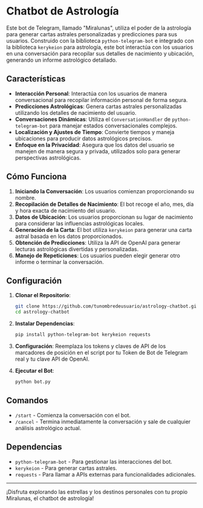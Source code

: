 # Chatbot de Astrología

Este bot de Telegram, llamado "Miralunas", utiliza el poder de la astrología para generar cartas astrales personalizadas y predicciones para sus usuarios. Construido con la biblioteca `python-telegram-bot` e integrado con la biblioteca `kerykeion` para astrología, este bot interactúa con los usuarios en una conversación para recopilar sus detalles de nacimiento y ubicación, generando un informe astrológico detallado.
    
## Características
    
- **Interacción Personal**: Interactúa con los usuarios de manera conversacional para recopilar información personal de forma segura.
- **Predicciones Astrológicas**: Genera cartas astrales personalizadas utilizando los detalles de nacimiento del usuario.
- **Conversaciones Dinámicas**: Utiliza el `ConversationHandler` de `python-telegram-bot` para manejar estados conversacionales complejos.
- **Localización y Ajustes de Tiempo**: Convierte tiempos y maneja ubicaciones para producir datos astrológicos precisos.
- **Enfoque en la Privacidad**: Asegura que los datos del usuario se manejen de manera segura y privada, utilizados solo para generar perspectivas astrológicas.
    
## Cómo Funciona
    
1. **Iniciando la Conversación**: Los usuarios comienzan proporcionando su nombre.
2. **Recopilación de Detalles de Nacimiento**: El bot recoge el año, mes, día y hora exacta de nacimiento del usuario.
3. **Datos de Ubicación**: Los usuarios proporcionan su lugar de nacimiento para considerar las influencias astrológicas locales.
4. **Generación de la Carta**: El bot utiliza `kerykeion` para generar una carta astral basada en los datos proporcionados.
5. **Obtención de Predicciones**: Utiliza la API de OpenAI para generar lecturas astrológicas divertidas y personalizadas.
6. **Manejo de Repeticiones**: Los usuarios pueden elegir generar otro informe o terminar la conversación.
    
## Configuración

1. **Clonar el Repositorio**: 
   ```bash
   git clone https://github.com/tunombredeusuario/astrology-chatbot.git
   cd astrology-chatbot
   ```

2. **Instalar Dependencias**:
   ```bash
   pip install python-telegram-bot kerykeion requests
   ```

3. **Configuración**: Reemplaza los tokens y claves de API de los marcadores de posición en el script por tu Token de Bot de Telegram real y tu clave API de OpenAI.

4. **Ejecutar el Bot**:
   ```bash
   python bot.py
   ```

## Comandos

- `/start` - Comienza la conversación con el bot.
- `/cancel` - Termina inmediatamente la conversación y sale de cualquier análisis astrológico actual.

## Dependencias

- `python-telegram-bot` - Para gestionar las interacciones del bot.
- `kerykeion` - Para generar cartas astrales.
- `requests` - Para llamar a APIs externas para funcionalidades adicionales.



---

¡Disfruta explorando las estrellas y los destinos personales con tu propio Miralunas, el chatbot de astrología!
